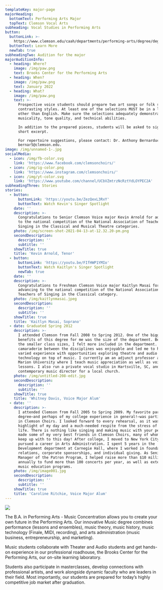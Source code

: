 ```yaml
---
templateKey: major-page
majorHeading:
  bottomText: Performing Arts Major
  topText: Clemson Vocal Arts
subheading: Vocal Studies in Performing Arts
button:
  buttonLink: >-
    https://www.clemson.edu/caah/departments/performing-arts/degree/degree/Music/index.html
  buttonText: Learn More
  newTab: true
subheadingTwo: Audition for the major
majorAuditionInfo:
  - heading: Where?
    image: /img/paw.png
    text: Brooks Center for the Performing Arts
  - heading: When?
    image: /img/paw.png
    text: January 2022
  - heading: What?
    image: /img/paw.png
    text: >-
      Prospective voice students should prepare two art songs or folk songs of
      contrasting styles. At least one of the selections MUST be in a language
      other than English. Make sure the selections adequately demonstrate
      musicality, tone quality, and technical abilities.

      In addition to the prepared pieces, students will be asked to sight read a
      short excerpt.

      For repertoire suggestions, please contact: Dr. Anthony Bernarducci at
      bernar5@clemson.edu.
image: /img/unnamed-1-.jpg
socialMedia:
  - icon: /img/fb-color.svg
    link: 'https://www.facebook.com/clemsonchoirs/'
  - icon: /img/ig-color.png
    link: 'https://www.instagram.com/clemsonchoirs/'
  - icon: /img/yt-color.svg
    link: 'https://www.youtube.com/channel/UCbVZmtrzNcRztYdLOYPEC2A'
subheadingThree: Stories
stories:
  - button:
      buttonLink: 'https://youtu.be/ZezQexL3RxY'
      buttonText: Watch Kevin's Singer Spotlight
    date: ''
    description: >-
      Congratulations to Senior Clemson Voice major Kevin Arnold for advancing
      to the national competition of the National Association of Teachers of
      Singing in the Classical and Musical Theatre categories. 
    photo: /img/screen-shot-2021-04-13-at-12.32.20-pm.png
    secondDescription:
      description: ''
      subtitle: ''
    showTitle: true
    title: 'Kevin Arnold, Tenor'
  - button:
      buttonLink: 'https://youtu.be/FIfHWP1YMIo'
      buttonText: Watch Kaitlyn's Singer Spotlight
      newTab: true
    date: ''
    description: >-
      Congratulations to Freshman Clemson Voice major Kaitlyn Masai for
      advancing to the national competition of the National Association of
      Teachers of Singing in the Classical category.
    photo: /img/kaitlynmasai.jpeg
    secondDescription:
      description: ''
      subtitle: ''
    showTitle: true
    title: 'Kaitlyn Masai, Soprano'
  - date: Graduated Spring 2012
    description: >-
      I attended Clemson from Fall 2008 to Spring 2012. One of the biggest
      benefits of this degree for me was the size of the department. Because of
      the smaller class sizes, I felt more included in the department. The
      camaraderie between the disciplines was enjoyable and led me to have a
      varied experience with opportunities exploring theatre and audio
      technology on top of music. I currently am an adjunct professor at Francis
      Marion University where I teach music appreciation as well as voice
      lessons. I also run a private vocal studio in Hartsville, SC, and am the
      contemporary music director for a local church.
    photo: /img/untitled-208-edit.jpg
    secondDescription:
      description: ''
      subtitle: ''
    showTitle: true
    title: 'Whitney Davis, Voice Major Alum'
  - date: ''
    description: >-
      I attended Clemson from Fall 2005 to Spring 2009. My favorite part of the
      degree—and perhaps of my college experience in general!—was participating
      in Clemson Choirs. I looked forward to every rehearsal, as it was always a
      highlight of my day and a much-needed respite from the stress of academic
      life. There is nothing like singing and making music with your peers. I
      made some of my very best friends in Clemson Choirs, many of whom I still
      keep up with to this day! After college, I moved to New York City and
      pursued a career in Arts Administration. I spent 5 years in the
      Development department at Carnegie Hall, where I worked in foundation
      relations, corporate sponsorships, and individual giving. As Senior
      Manager of the Patron Program, I helped raise more than $10 million
      annually to fund more than 100 concerts per year, as well as extensive
      music education programs.
    photo: /img/image001.jpg
    secondDescription:
      description: ''
      subtitle: ''
    showTitle: true
    title: 'Caroline Ritchie, Voice Major Alum'
---
```

![](/img/lisa-odom_050crop.jpg)

The B.A. in Performing Arts - Music Concentration allows you to create your own future in the Performing Arts. Our innovative Music degree combines performance (lessons and ensembles), music theory, music history, music technology (Finale, MIDI, recording), and arts administration (music business, entrepreneurship, and marketing).

Music students collaborate with Theater and Audio students and get hands-on experience in our professional roadhouse, the Brooks Center for the Performing Arts, our on-site learning laboratory.

Students also participate in masterclasses, develop connections with professional artists, and work alongside dynamic faculty who are leaders in their field. Most importantly, our students are prepared for today’s highly competitive job market after graduation.
